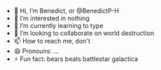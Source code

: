 - 👋 Hi, I’m Benedict, or @BenedictP-H
- 👀 I’m interested in nothing
- 🌱 I’m currently learning to type
- 💞️ I’m looking to collaborate on world destruction
- 📫 How to reach me, don't
- 😄 Pronouns: ...
- ⚡ Fun fact: bears beats battlestar galactica

<!---
BenedictP-H/BenedictP-H is a ✨ special ✨ repository because its `README.md` (this file) appears on your GitHub profile.
You can click the Preview link to take a look at your changes.
--->
